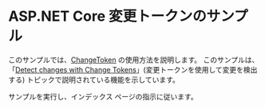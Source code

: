 # <a name="aspnet-core-change-token-sample"></a>ASP.NET Core 変更トークンのサンプル

このサンプルでは、[ChangeToken](https://docs.microsoft.com/dotnet/api/microsoft.extensions.primitives.changetoken) の使用方法を説明します。 このサンプルは、「[Detect changes with Change Tokens](https://docs.microsoft.com/aspnet/core/fundamentals/primitives/change-tokens)」(変更トークンを使用して変更を検出する) トピックで説明されている機能を示しています。

サンプルを実行し、インデックス ページの指示に従います。
